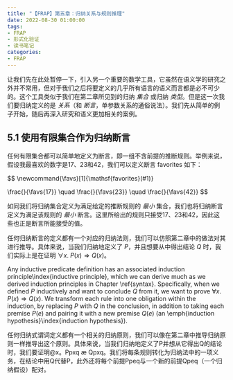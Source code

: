 ```yaml
---
title: "【FRAP】第五章：归纳关系与规则推理"
date: 2022-08-30 01:00:00
tags:
- FRAP
- 形式化验证
- 读书笔记
categories:
- FRAP
---
```


让我们先在此处暂停一下，引入另一个重要的数学工具，它虽然在语义学的研究之外并不常用，但对于我们之后将要定义的几乎所有语言的语义而言都是必不可少的。这个工具类似于我们在第二章所见到的归纳 *集合* 或归纳 *类型*。但是这一次我们要归纳定义的是 *关系*（和 *断言*，单参数关系的通俗说法）。我们先从简单的例子开始，随后再深入研究和语义更加相关的案例。

<!-- more -->

## 5.1 使用有限集合作为归纳断言

任何有限集合都可以简单地定义为断言，即一组不含前提的推断规则。举例来说，假设我最喜欢的数字是17、23和42，我们可以定义断言 $\mathsf{favorites}$ 如下：

$$
\newcommand{\favs}[1]{\mathsf{favorites}(#1)}

\frac{}{\favs{17}}
\quad \frac{}{\favs{23}}
\quad \frac{}{\favs{42}}
$$

如同我们将归纳集合定义为满足给定的推断规则的 *最小* 集合，我们也将归纳断言定义为满足该规则的 *最小* 断言。这里所给出的规则只接受17、23和42，因此这些也正是断言所能接受的值。

任何归纳断言的定义都有一个对应的归纳法则，我们可以仿照第二章中的做法对其进行推导。具体来说，当我们归纳地定义了 $P$，并且想要从中得出结论 $Q$ 时，我们实际上是在证明 $\forall x. \; P(x) \Rightarrow Q(x)$。

Any inductive predicate definition has an associated induction principle\index{inductive principle}, which we can derive much as we derived induction principles in Chapter \ref{syntax}.
Specifically, when we defined $P$ inductively and want to conclude $Q$ from it, we want to prove $\forall x. \; P(x) \Rightarrow Q(x)$.
We transform each rule into one obligation within the induction, by replacing $P$ with $Q$ in the conclusion, in addition to taking each premise $P(e)$ and pairing it with a new premise $Q(e)$ (an \emph{induction hypothesis}\index{induction hypothesis}).

任何归纳式谓词定义都有一个相关的归纳原则，我们可以像在第二章中推导归纳原则一样推导出这个原则。具体来说，当我们归纳地定义了P并想从它得出Q的结论时，我们要证明@x。Ppxq æ Qpxq。我们将每条规则转化为归纳法中的一项义务，在结论中用Q代替P，此外还将每个前提Ppeq与一个新的前提Qpeq（一个归纳假设）配对。